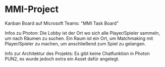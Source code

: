 # MMI-Project
Kanban Board auf Microsoft Teams: "MMI Task Board"


Infos zu Photon:
Die Lobby ist der Ort wo sich alle Player/Spieler sammeln, um nach Räumen zu suchen.
Ein Raum ist ein Ort, um Matchmaking mit Player/Spieler zu machen, um anschließend zum Spiel zu gelangen.

Info zur Architektur des Projekts:
Es gibt keine Chatfunktion in Photon PUN2, es wurde jedoch extra ein Asset dafür angelegt.

